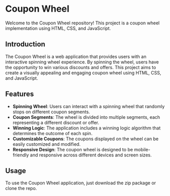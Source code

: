 # Coupon Wheel

Welcome to the Coupon Wheel repository! This project is a coupon wheel implementation using HTML, CSS, and JavaScript.


## Introduction

The Coupon Wheel is a web application that provides users with an interactive spinning wheel experience.
By spinning the wheel, users have the opportunity to win various discounts and offers. 
This project aims to create a visually appealing and engaging coupon wheel using HTML, CSS, and JavaScript.

## Features

- **Spinning Wheel**: Users can interact with a spinning wheel that randomly stops on different coupon segments.
- **Coupon Segments**: The wheel is divided into multiple segments, each representing a different discount or offer.
- **Winning Logic**: The application includes a winning logic algorithm that determines the outcome of each spin.
- **Customizable Coupons**: The coupons displayed on the wheel can be easily customized and modified.
- **Responsive Design**: The coupon wheel is designed to be mobile-friendly and responsive across different devices and screen sizes.

## Usage

To use the Coupon Wheel application, just download the zip package or clone the repo.

